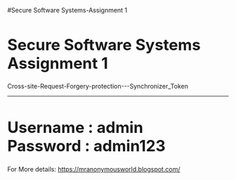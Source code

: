 #Secure Software Systems-Assignment 1



<h1 style="font-size: 35px;">Secure Software Systems </br> Assignment 1</h1>
        <p>Cross-site-Request-Forgery-protection---Synchronizer_Token</p>
    <hr>
    
 <h1 style="font-size: 35px;">Username : admin </br> Password : admin123</h1>

For More details: https://mranonymousworld.blogspot.com/

